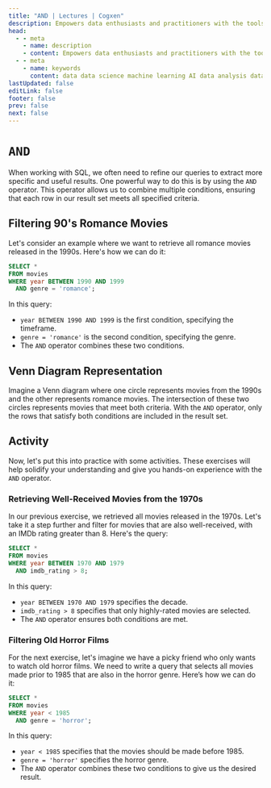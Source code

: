 ```yaml
---
title: "AND | Lectures | Cogxen"
description: Empowers data enthusiasts and practitioners with the tools and knowledge to unlock the potential of data.
head:
  - - meta
    - name: description
    - content: Empowers data enthusiasts and practitioners with the tools and knowledge to unlock the potential of data.
  - - meta
    - name: keywords
      content: data data science machine learning AI data analysis data-driven data enthusiasts data practitioners
lastUpdated: false
editLink: false
footer: false
prev: false
next: false
---
```


# `AND`

When working with SQL, we often need to refine our queries to extract more specific and useful results. One powerful way to do this is by using the `AND` operator. This operator allows us to combine multiple conditions, ensuring that each row in our result set meets all specified criteria.

## Filtering 90's Romance Movies

Let's consider an example where we want to retrieve all romance movies released in the 1990s. Here's how we can do it:

```sql :line-numbers
SELECT *
FROM movies
WHERE year BETWEEN 1990 AND 1999
  AND genre = 'romance';
```

In this query:

- `year BETWEEN 1990 AND 1999` is the first condition, specifying the timeframe.
- `genre = 'romance'` is the second condition, specifying the genre.
- The `AND` operator combines these two conditions.

## Venn Diagram Representation

Imagine a Venn diagram where one circle represents movies from the 1990s and the other represents romance movies. The intersection of these two circles represents movies that meet both criteria. With the `AND` operator, only the rows that satisfy both conditions are included in the result set.

<ImageCard
img_url="https://i.imgur.com/a3p5JIh.png"
caption="Venn Diagram Representation"
copyright_owner="codecademy.com"
:bordered="true"
/>

## Activity

Now, let's put this into practice with some activities. These exercises will help solidify your understanding and give you hands-on experience with the `AND` operator.

### Retrieving Well-Received Movies from the 1970s

In our previous exercise, we retrieved all movies released in the 1970s. Let's take it a step further and filter for movies that are also well-received, with an IMDb rating greater than 8. Here's the query:

```sql :line-numbers
SELECT *
FROM movies
WHERE year BETWEEN 1970 AND 1979
  AND imdb_rating > 8;
```

<!--@include: ../_includes/tables/query-results-from-and.md-->

In this query:

- `year BETWEEN 1970 AND 1979` specifies the decade.
- `imdb_rating > 8` specifies that only highly-rated movies are selected.
- The `AND` operator ensures both conditions are met.

### Filtering Old Horror Films

For the next exercise, let's imagine we have a picky friend who only wants to watch old horror films. We need to write a query that selects all movies made prior to 1985 that are also in the horror genre. Here’s how we can do it:

```sql :line-numbers
SELECT *
FROM movies
WHERE year < 1985
  AND genre = 'horror';
```

<!--@include: ../_includes/tables/query-results-from-and-2.md-->

In this query:

- `year < 1985` specifies that the movies should be made before 1985.
- `genre = 'horror'` specifies the horror genre.
- The `AND` operator combines these two conditions to give us the desired result.
